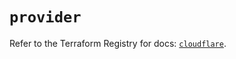 # `provider`

Refer to the Terraform Registry for docs: [`cloudflare`](https://registry.terraform.io/providers/cloudflare/cloudflare/4.40.0/docs).

